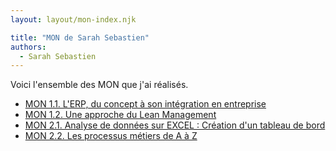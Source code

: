 ```yaml
---
layout: layout/mon-index.njk

title: "MON de Sarah Sebastien"
authors:
  - Sarah Sebastien
---
```


Voici l'ensemble des MON que j'ai réalisés.

* [MON 1.1. L'ERP, du concept à son intégration en entreprise](./temps-1.1)
* [MON 1.2. Une approche du Lean Management](./temps-1.2)
* [MON 2.1. Analyse de données sur EXCEL : Création d'un tableau de bord](./temps-2.1)
* [MON 2.2. Les processus métiers de A à Z](./temps-2.2)
